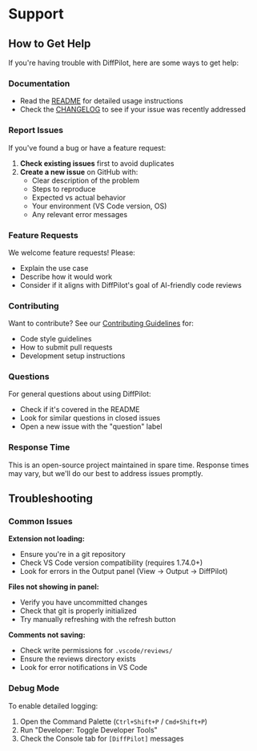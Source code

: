 # Support

## How to Get Help

If you're having trouble with DiffPilot, here are some ways to get help:

### Documentation

- Read the [README](README.md) for detailed usage instructions
- Check the [CHANGELOG](CHANGELOG.md) to see if your issue was recently addressed

### Report Issues

If you've found a bug or have a feature request:

1. **Check existing issues** first to avoid duplicates
2. **Create a new issue** on GitHub with:
   - Clear description of the problem
   - Steps to reproduce
   - Expected vs actual behavior
   - Your environment (VS Code version, OS)
   - Any relevant error messages

### Feature Requests

We welcome feature requests! Please:
- Explain the use case
- Describe how it would work
- Consider if it aligns with DiffPilot's goal of AI-friendly code reviews

### Contributing

Want to contribute? See our [Contributing Guidelines](README.md#contributing) for:
- Code style guidelines
- How to submit pull requests
- Development setup instructions

### Questions

For general questions about using DiffPilot:
- Check if it's covered in the README
- Look for similar questions in closed issues
- Open a new issue with the "question" label

### Response Time

This is an open-source project maintained in spare time. Response times may vary, but we'll do our best to address issues promptly.

## Troubleshooting

### Common Issues

**Extension not loading:**
- Ensure you're in a git repository
- Check VS Code version compatibility (requires 1.74.0+)
- Look for errors in the Output panel (View → Output → DiffPilot)

**Files not showing in panel:**
- Verify you have uncommitted changes
- Check that git is properly initialized
- Try manually refreshing with the refresh button

**Comments not saving:**
- Check write permissions for `.vscode/reviews/`
- Ensure the reviews directory exists
- Look for error notifications in VS Code

### Debug Mode

To enable detailed logging:
1. Open the Command Palette (`Ctrl+Shift+P` / `Cmd+Shift+P`)
2. Run "Developer: Toggle Developer Tools"
3. Check the Console tab for `[DiffPilot]` messages